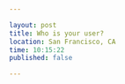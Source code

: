 ```yaml
---

layout: post
title: Who is your user?
location: San Francisco, CA
time: 10:15:22
published: false

---
```

